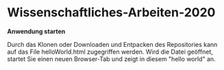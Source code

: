 # Wissenschaftliches-Arbeiten-2020

**Anwendung starten**


Durch das Klonen oder Downloaden und Entpacken des Repositories kann auf das File helloWorld.html zugegriffen werden.
Wird die Datei geöffnet, startet Sie einen neuen Browser-Tab und zeigt in diesem "hello world" an.

